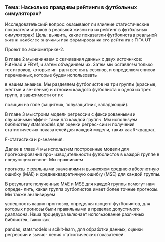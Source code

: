 ### Тема: Насколько правдивы рейтинги в футбольных симуляторах?

Исследовательский вопрос: оказывают ли влияние статистические показатели игроков в реальной жизни на их рейтинг в футбольных симуляторах?
Цель: выявить, какие показатели футболиста в реальной жизни наиболее значимы при формировании его рейтинга в FIFA UT


Проект по эконометрике-2.


В главе 2 мы начинаем с скачивания данных с двух источников: FutHead и
FBref, и затем объединяем их. Затем мы оставляем только тех игроков, которые иг-
рали все пять сезонов, и определяем список переменных, которые будем использовать

в нашем анализе. Мы разделяем футболистов на три группы (красные, желтые и зе-
леные) и относим каждого футболиста к одной из трех групп, в зависимости от их

позиции на поле (защитник, полузащитник, нападающий).

В главе 3 мы строим модели регрессии с фиксированными и случайными эффек-
тами для каждой группы. Мы используем библиотеку statsmodels для оценки регрес-
сии и получения статистических показателей для каждой модели, таких как R-квадрат,

F-статистика и p-значения.

Далее в главе 4 мы используем построенные модели для прогнозирования про-
изводительности футболистов в каждой группе в следующем сезоне. Мы сравниваем

прогнозы с реальными значениями и вычисляем среднюю абсолютную ошибку (MAE)
и среднеквадратичную ошибку (MSE) для каждой группы.

В результате полученные MAE и MSE для каждой группы помогут нам опреде-
лить, какая группа футболистов имеет более точные прогнозы. Мы также анализируем

успешность наших прогнозов, определяя процент футболистов, для которых прогнозы
были правильными в пределах допустимого диапазона.
Наша процедура включает использование различных библиотек, таких как

pandas, statsmodels и scikit-learn, для обработки данных, оценки регрессии и вычис-
ления статистических показателей.
